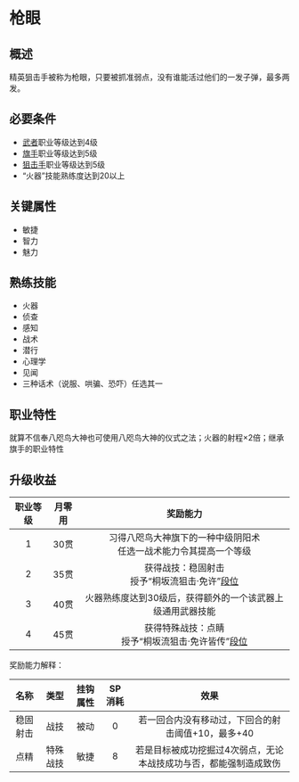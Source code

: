 # 枪眼

## 概述

精英狙击手被称为枪眼，只要被抓准弱点，没有谁能活过他们的一发子弹，最多两发。

## 必要条件

* <a href="../../../basicJob/Warrior" target="_blank">武者</a>职业等级达到4级
* <a href="../../../basicJob/Standard-bearer" target="_blank">旗手</a>职业等级达到5级
* <a href="../sniper" target="_blank">狙击手</a>职业等级达到5级
* “火器”技能熟练度达到20以上

## 关键属性

* 敏捷
* 智力
* 魅力

## 熟练技能

* 火器
* 侦查
* 感知
* 战术
* 潜行
* 心理学
* 见闻
* 三种话术（说服、哄骗、恐吓）任选其一
  
## 职业特性

就算不信奉八咫鸟大神也可使用八咫鸟大神的仪式之法；火器的射程×2倍；继承旗手的职业特性

## 升级收益

职业等级|月零用|奖励能力
:--:|:--:|:--:
1|30贯|习得八咫鸟大神旗下的一种中级阴阳术<br>任选一战术能力令其提高一个等级
2|35贯|获得战技：稳固射击<br>授予“桐坂流狙击·免许”<a href="../../dan" target="_blank">段位</a>
3|40贯|火器熟练度达到30级后，获得额外的一个该武器上级通用武器技能
4|45贯|获得特殊战技：点睛<br>授予“桐坂流狙击·免许皆传”<a href="../../dan" target="_blank">段位</a>

奖励能力解释：

名称|类型|挂钩属性|SP消耗|效果
:--:|:--:|:--:|:--:|:--:
稳固射击|战技|被动|0|若一回合内没有移动过，下回合的射击阈值+10，最多+40
点精|特殊战技|敏捷|8|若是目标被成功挖掘过4次弱点，无论本战技成功与否，都能强制造成致伤